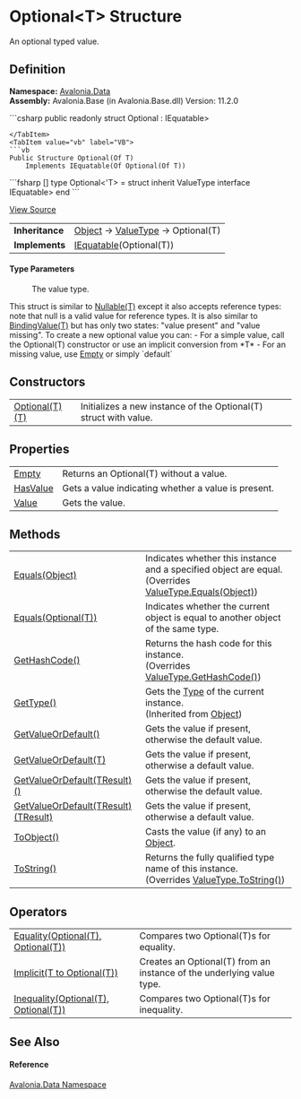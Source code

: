 # Optional&lt;T&gt; Structure


An optional typed value.



## Definition
**Namespace:** <a href="N_Avalonia_Data">Avalonia.Data</a>  
**Assembly:** Avalonia.Base (in Avalonia.Base.dll) Version: 11.2.0

<Tabs groupId="api-code-preview">
<TabItem value="csharp" label="C#">
```csharp
public readonly struct Optional<T> : IEquatable<Optional<T>>

```
</TabItem>
<TabItem value="vb" label="VB">
```vb
Public Structure Optional(Of T)
	Implements IEquatable(Of Optional(Of T))
```
</TabItem>
<TabItem value="fsharp" label="F#">
```fsharp
[<SealedAttribute>]
type Optional<'T> = 
    struct
        inherit ValueType
        interface IEquatable<Optional<'T>>
    end
```
</TabItem>
</Tabs>



<a href="https://github.com/AvaloniaUI/Avalonia/tree/master/src/Avalonia.Base/Data/Optional.cs" title="View the source code">View Source</a>

<table>
<tr><td><strong>Inheritance</strong></td><td><a href="https://learn.microsoft.com/dotnet/api/system.object" target="_blank" rel="noopener noreferrer">Object</a>  →  <a href="https://learn.microsoft.com/dotnet/api/system.valuetype" target="_blank" rel="noopener noreferrer">ValueType</a>  →  Optional(T)</td></tr>
<tr><td><strong>Implements</strong></td><td><a href="https://learn.microsoft.com/dotnet/api/system.iequatable-1" target="_blank" rel="noopener noreferrer">IEquatable</a>(Optional(T))</td></tr>
</table>



#### Type Parameters
<dl><dt /><dd>The value type.</dd></dl>This struct is similar to <a href="https://learn.microsoft.com/dotnet/api/system.nullable-1" target="_blank" rel="noopener noreferrer">Nullable(T)</a> except it also accepts reference types: note that null is a valid value for reference types. It is also similar to <a href="T_Avalonia_Data_BindingValue_1">BindingValue(T)</a> but has only two states: "value present" and "value missing". To create a new optional value you can: - For a simple value, call the Optional(T) constructor or use an implicit conversion from *T* - For an missing value, use <a href="P_Avalonia_Data_Optional_1_Empty">Empty</a> or simply `default`

## Constructors
<table>
<tr>
<td><a href="M_Avalonia_Data_Optional_1__ctor">Optional(T)(T)</a></td>
<td>Initializes a new instance of the Optional(T) struct with value.</td>
</tr>
</table>

## Properties
<table>
<tr>
<td><a href="P_Avalonia_Data_Optional_1_Empty">Empty</a></td>
<td>Returns an Optional(T) without a value.</td>
</tr>
<tr>
<td><a href="P_Avalonia_Data_Optional_1_HasValue">HasValue</a></td>
<td>Gets a value indicating whether a value is present.</td>
</tr>
<tr>
<td><a href="P_Avalonia_Data_Optional_1_Value">Value</a></td>
<td>Gets the value.</td>
</tr>
</table>

## Methods
<table>
<tr>
<td><a href="M_Avalonia_Data_Optional_1_Equals_1">Equals(Object)</a></td>
<td>Indicates whether this instance and a specified object are equal.<br />(Overrides <a href="https://learn.microsoft.com/dotnet/api/system.valuetype.equals" target="_blank" rel="noopener noreferrer">ValueType.Equals(Object)</a>)</td>
</tr>
<tr>
<td><a href="M_Avalonia_Data_Optional_1_Equals">Equals(Optional(T))</a></td>
<td>Indicates whether the current object is equal to another object of the same type.</td>
</tr>
<tr>
<td><a href="M_Avalonia_Data_Optional_1_GetHashCode">GetHashCode()</a></td>
<td>Returns the hash code for this instance.<br />(Overrides <a href="https://learn.microsoft.com/dotnet/api/system.valuetype.gethashcode" target="_blank" rel="noopener noreferrer">ValueType.GetHashCode()</a>)</td>
</tr>
<tr>
<td><a href="https://learn.microsoft.com/dotnet/api/system.object.gettype" target="_blank" rel="noopener noreferrer">GetType()</a></td>
<td>Gets the <a href="https://learn.microsoft.com/dotnet/api/system.type" target="_blank" rel="noopener noreferrer">Type</a> of the current instance.<br />(Inherited from <a href="https://learn.microsoft.com/dotnet/api/system.object" target="_blank" rel="noopener noreferrer">Object</a>)</td>
</tr>
<tr>
<td><a href="M_Avalonia_Data_Optional_1_GetValueOrDefault">GetValueOrDefault()</a></td>
<td>Gets the value if present, otherwise the default value.</td>
</tr>
<tr>
<td><a href="M_Avalonia_Data_Optional_1_GetValueOrDefault_1">GetValueOrDefault(T)</a></td>
<td>Gets the value if present, otherwise a default value.</td>
</tr>
<tr>
<td><a href="M_Avalonia_Data_Optional_1_GetValueOrDefault__1">GetValueOrDefault(TResult)()</a></td>
<td>Gets the value if present, otherwise the default value.</td>
</tr>
<tr>
<td><a href="M_Avalonia_Data_Optional_1_GetValueOrDefault__1_1">GetValueOrDefault(TResult)(TResult)</a></td>
<td>Gets the value if present, otherwise a default value.</td>
</tr>
<tr>
<td><a href="M_Avalonia_Data_Optional_1_ToObject">ToObject()</a></td>
<td>Casts the value (if any) to an <a href="https://learn.microsoft.com/dotnet/api/system.object" target="_blank" rel="noopener noreferrer">Object</a>.</td>
</tr>
<tr>
<td><a href="M_Avalonia_Data_Optional_1_ToString">ToString()</a></td>
<td>Returns the fully qualified type name of this instance.<br />(Overrides <a href="https://learn.microsoft.com/dotnet/api/system.valuetype.tostring" target="_blank" rel="noopener noreferrer">ValueType.ToString()</a>)</td>
</tr>
</table>

## Operators
<table>
<tr>
<td><a href="M_Avalonia_Data_Optional_1_op_Equality">Equality(Optional(T), Optional(T))</a></td>
<td>Compares two Optional(T)s for equality.</td>
</tr>
<tr>
<td><a href="M_Avalonia_Data_Optional_1_op_Implicit">Implicit(T to Optional(T))</a></td>
<td>Creates an Optional(T) from an instance of the underlying value type.</td>
</tr>
<tr>
<td><a href="M_Avalonia_Data_Optional_1_op_Inequality">Inequality(Optional(T), Optional(T))</a></td>
<td>Compares two Optional(T)s for inequality.</td>
</tr>
</table>

## See Also


#### Reference
<a href="N_Avalonia_Data">Avalonia.Data Namespace</a>  

